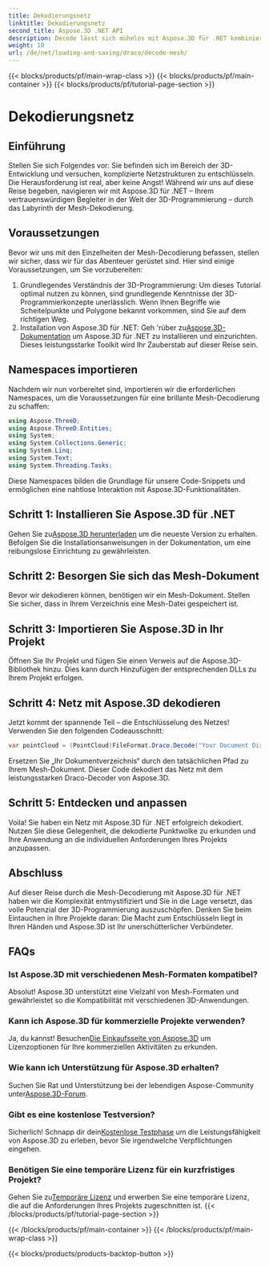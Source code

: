 ```yaml
---
title: Dekodierungsnetz
linktitle: Dekodierungsnetz
second_title: Aspose.3D .NET API
description: Decode lässt sich mühelos mit Aspose.3D für .NET kombinieren. Ihr Einstieg in die nahtlose 3D-Programmierung. Entdecken, passen Sie Ihre Projekte an und verbessern Sie sie.
weight: 10
url: /de/net/loading-and-saving/draco/decode-mesh/
---
```


{{< blocks/products/pf/main-wrap-class >}}
{{< blocks/products/pf/main-container >}}
{{< blocks/products/pf/tutorial-page-section >}}

# Dekodierungsnetz

## Einführung
Stellen Sie sich Folgendes vor: Sie befinden sich im Bereich der 3D-Entwicklung und versuchen, komplizierte Netzstrukturen zu entschlüsseln. Die Herausforderung ist real, aber keine Angst! Während wir uns auf diese Reise begeben, navigieren wir mit Aspose.3D für .NET – Ihrem vertrauenswürdigen Begleiter in der Welt der 3D-Programmierung – durch das Labyrinth der Mesh-Dekodierung.
## Voraussetzungen
Bevor wir uns mit den Einzelheiten der Mesh-Decodierung befassen, stellen wir sicher, dass wir für das Abenteuer gerüstet sind. Hier sind einige Voraussetzungen, um Sie vorzubereiten:
1. Grundlegendes Verständnis der 3D-Programmierung:
   Um dieses Tutorial optimal nutzen zu können, sind grundlegende Kenntnisse der 3D-Programmierkonzepte unerlässlich. Wenn Ihnen Begriffe wie Scheitelpunkte und Polygone bekannt vorkommen, sind Sie auf dem richtigen Weg.
2. Installation von Aspose.3D für .NET:
    Geh 'rüber zu[Aspose.3D-Dokumentation](https://reference.aspose.com/3d/net/) um Aspose.3D für .NET zu installieren und einzurichten. Dieses leistungsstarke Toolkit wird Ihr Zauberstab auf dieser Reise sein.
## Namespaces importieren
Nachdem wir nun vorbereitet sind, importieren wir die erforderlichen Namespaces, um die Voraussetzungen für eine brillante Mesh-Decodierung zu schaffen:
```csharp
using Aspose.ThreeD;
using Aspose.ThreeD.Entities;
using System;
using System.Collections.Generic;
using System.Linq;
using System.Text;
using System.Threading.Tasks;
```
Diese Namespaces bilden die Grundlage für unsere Code-Snippets und ermöglichen eine nahtlose Interaktion mit Aspose.3D-Funktionalitäten.
## Schritt 1: Installieren Sie Aspose.3D für .NET
   
 Gehen Sie zu[Aspose.3D herunterladen](https://releases.aspose.com/3d/net/) um die neueste Version zu erhalten. Befolgen Sie die Installationsanweisungen in der Dokumentation, um eine reibungslose Einrichtung zu gewährleisten.
## Schritt 2: Besorgen Sie sich das Mesh-Dokument
Bevor wir dekodieren können, benötigen wir ein Mesh-Dokument. Stellen Sie sicher, dass in Ihrem Verzeichnis eine Mesh-Datei gespeichert ist.
## Schritt 3: Importieren Sie Aspose.3D in Ihr Projekt
Öffnen Sie Ihr Projekt und fügen Sie einen Verweis auf die Aspose.3D-Bibliothek hinzu. Dies kann durch Hinzufügen der entsprechenden DLLs zu Ihrem Projekt erfolgen.
## Schritt 4: Netz mit Aspose.3D dekodieren
Jetzt kommt der spannende Teil – die Entschlüsselung des Netzes! Verwenden Sie den folgenden Codeausschnitt:
```csharp
var pointCloud = (PointCloud)FileFormat.Draco.Decode("Your Document Directory" + "point_cloud_no_qp.drc");
```
Ersetzen Sie „Ihr Dokumentverzeichnis“ durch den tatsächlichen Pfad zu Ihrem Mesh-Dokument. Dieser Code dekodiert das Netz mit dem leistungsstarken Draco-Decoder von Aspose.3D.
## Schritt 5: Entdecken und anpassen
Voila! Sie haben ein Netz mit Aspose.3D für .NET erfolgreich dekodiert. Nutzen Sie diese Gelegenheit, die dekodierte Punktwolke zu erkunden und Ihre Anwendung an die individuellen Anforderungen Ihres Projekts anzupassen.
## Abschluss
Auf dieser Reise durch die Mesh-Decodierung mit Aspose.3D für .NET haben wir die Komplexität entmystifiziert und Sie in die Lage versetzt, das volle Potenzial der 3D-Programmierung auszuschöpfen. Denken Sie beim Eintauchen in Ihre Projekte daran: Die Macht zum Entschlüsseln liegt in Ihren Händen und Aspose.3D ist Ihr unerschütterlicher Verbündeter.
## FAQs
### Ist Aspose.3D mit verschiedenen Mesh-Formaten kompatibel?
Absolut! Aspose.3D unterstützt eine Vielzahl von Mesh-Formaten und gewährleistet so die Kompatibilität mit verschiedenen 3D-Anwendungen.
### Kann ich Aspose.3D für kommerzielle Projekte verwenden?
 Ja, du kannst! Besuchen[Die Einkaufsseite von Aspose.3D](https://purchase.aspose.com/buy) um Lizenzoptionen für Ihre kommerziellen Aktivitäten zu erkunden.
### Wie kann ich Unterstützung für Aspose.3D erhalten?
 Suchen Sie Rat und Unterstützung bei der lebendigen Aspose-Community unter[Aspose.3D-Forum](https://forum.aspose.com/c/3d/18).
### Gibt es eine kostenlose Testversion?
 Sicherlich! Schnapp dir dein[Kostenlose Testphase](https://releases.aspose.com/) um die Leistungsfähigkeit von Aspose.3D zu erleben, bevor Sie irgendwelche Verpflichtungen eingehen.
### Benötigen Sie eine temporäre Lizenz für ein kurzfristiges Projekt?
 Gehen Sie zu[Temporäre Lizenz](https://purchase.aspose.com/temporary-license/) und erwerben Sie eine temporäre Lizenz, die auf die Anforderungen Ihres Projekts zugeschnitten ist.
{{< /blocks/products/pf/tutorial-page-section >}}

{{< /blocks/products/pf/main-container >}}
{{< /blocks/products/pf/main-wrap-class >}}

{{< blocks/products/products-backtop-button >}}
